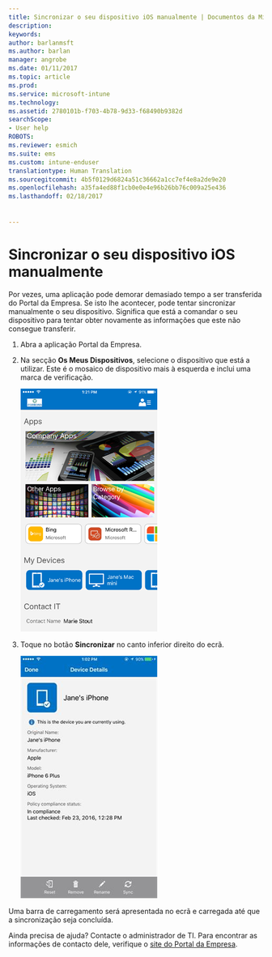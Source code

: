 ```yaml
---
title: Sincronizar o seu dispositivo iOS manualmente | Documentos da Microsoft
description: 
keywords: 
author: barlanmsft
ms.author: barlan
manager: angrobe
ms.date: 01/11/2017
ms.topic: article
ms.prod: 
ms.service: microsoft-intune
ms.technology: 
ms.assetid: 2780101b-f703-4b78-9d33-f68490b9382d
searchScope:
- User help
ROBOTS: 
ms.reviewer: esmich
ms.suite: ems
ms.custom: intune-enduser
translationtype: Human Translation
ms.sourcegitcommit: 4b5f0129d6824a51c36662a1cc7ef4e8a2de9e20
ms.openlocfilehash: a35fa4ed88f1cb0e0e4e96b26bb76c009a25e436
ms.lasthandoff: 02/18/2017


---
```



# <a name="sync-your-ios-device-manually"></a>Sincronizar o seu dispositivo iOS manualmente

Por vezes, uma aplicação pode demorar demasiado tempo a ser transferida do Portal da Empresa. Se isto lhe acontecer, pode tentar sincronizar manualmente o seu dispositivo. Significa que está a comandar o seu dispositivo para tentar obter novamente as informações que este não consegue transferir.

1. Abra a aplicação Portal da Empresa.

2. Na secção **Os Meus Dispositivos**, selecione o dispositivo que está a utilizar. Este é o mosaico de dispositivo mais à esquerda e inclui uma marca de verificação.

    ![Ecrã do dispositivo com a secção Os Meus Dispositivos](./media/ios-sync-1-comp-portal-apps.png)

3. Toque no botão **Sincronizar** no canto inferior direito do ecrã.

    ![Detalhes do dispositivo com o botão Sincronizar](./media/ios-sync-2-sync-button.png)

Uma barra de carregamento será apresentada no ecrã e carregada até que a sincronização seja concluída.

Ainda precisa de ajuda? Contacte o administrador de TI. Para encontrar as informações de contacto dele, verifique o [site do Portal da Empresa](http://portal.manage.microsoft.com).

